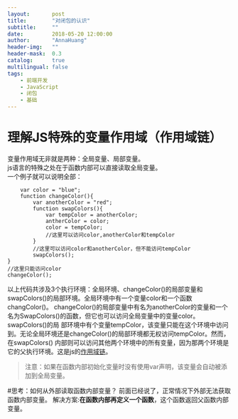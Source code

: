 ```yaml
---
layout:       post
title:        "对闭包的认识"
subtitle:     ""
date:         2018-05-20 12:00:00
author:       "AnnaHuang"
header-img:   ""
header-mask:  0.3
catalog:      true
multilingual: false 
tags:
    - 前端开发
    - JavaScript
    - 闭包
    - 基础
---
```

# 理解JS特殊的变量作用域（作用域链）
变量作用域无非就是两种：全局变量、局部变量。
<br>
js语言的特殊之处在于函数内部可以直接读取全局变量。
<br>
一个例子就可以说明全部：
<br>

```
    var color = "blue";
    function changeColor(){
        var anotherColor = "red";
        function swapColors(){
            var tempColor = anotherColor;
            antherColor = color;
            color = tempColor; 
            //这里可以访问color,anotherColor和tempColor
        }
        //这里可以访问color和anotherColor，但不能访问tempColor
        swapColors();
}
//这里只能访问color
changeColor();
```

以上代码共涉及3个执行环境：全局环境、changeColor()的局部变量和swapColors()的局部环境。全局环境中有一个变量color和一个函数changColor()。
changeColor()的局部变量中有名为anotherColor的变量和一个名为SwapColors()的函数，但它也可以访问全局变量中的变量color。swapColors()的局
部环境中有个变量tempColor，该变量只能在这个环境中访问到。无论全局环境还是changeColor()的局部环境都无权访问tempColor。然而，在swapColors()
内部则可以访问其他两个环境中的所有变量，因为那两个环境是它的父执行环境。这是js的[作用域链]()。

>注意：如果在函数内部初始化变量时没有使用var声明，该变量会自动被添加到全局变量。

#思考：如何从外部读取函数内部变量？
前面已经说了，正常情况下外部无法获取函数内部变量。
解决方案:**在函数内部再定义一个函数**，这个函数返回父函数内部变量。
